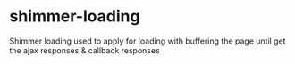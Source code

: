 # shimmer-loading
Shimmer loading used to apply for loading with buffering the page until get the ajax responses &amp; callback responses
